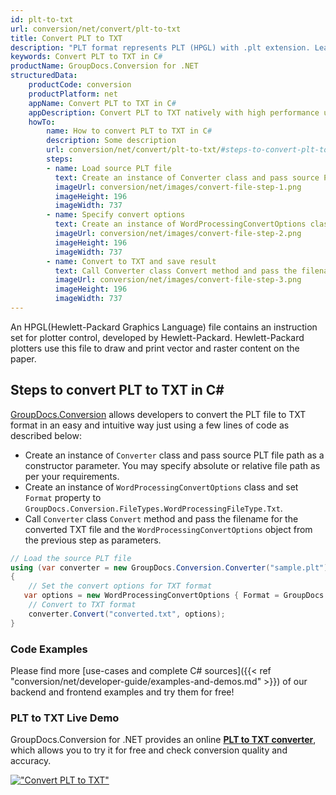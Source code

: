 ```yaml
---
id: plt-to-txt
url: conversion/net/convert/plt-to-txt
title: Convert PLT to TXT
description: "PLT format represents PLT (HPGL) with .plt extension. Learn how to convert PLT to TXT file programmatically in C# language using GroupDocs.Conversion for .NET library."
keywords: Convert PLT to TXT in C#
productName: GroupDocs.Conversion for .NET
structuredData:
    productCode: conversion
    productPlatform: net
    appName: Convert PLT to TXT in C#
    appDescription: Convert PLT to TXT natively with high performance using C# language and server side GroupDocs.Conversion for .NET APIs, without the use of any software like Microsoft or Open Office.
    howTo:
        name: How to convert PLT to TXT in C# 
        description: Some description
        url: conversion/net/convert/plt-to-txt/#steps-to-convert-plt-to-txt-in-c
        steps:
        - name: Load source PLT file 
          text: Create an instance of Converter class and pass source PLT file path as a constructor parameter. You may specify absolute or relative file path as per your requirements. 
          imageUrl: conversion/net/images/convert-file-step-1.png
          imageHeight: 196
          imageWidth: 737
        - name: Specify convert options 
          text: Create an instance of WordProcessingConvertOptions class.
          imageUrl: conversion/net/images/convert-file-step-2.png
          imageHeight: 196
          imageWidth: 737
        - name: Convert to TXT and save result 
          text: Call Converter class Convert method and pass the filename for the converted HTML file and the WordProcessingConvertOptions object from the previous step as parameters.
          imageUrl: conversion/net/images/convert-file-step-3.png
          imageHeight: 196
          imageWidth: 737
---
```


An HPGL(Hewlett-Packard Graphics Language) file contains an instruction set for plotter control, developed by Hewlett-Packard. Hewlett-Packard plotters use this file to draw and print vector and raster content on the paper.

## Steps to convert PLT to TXT in C#

[GroupDocs.Conversion](https://products.groupdocs.com/conversion/net) allows developers to convert the PLT file to TXT format in an easy and intuitive way just using a few lines of code as described below:

* Create an instance of `Converter` class and pass source PLT file path as a constructor parameter. You may specify absolute or relative file path as per your requirements. 
* Create an instance of `WordProcessingConvertOptions` class and set `Format` property to `GroupDocs.Conversion.FileTypes.WordProcessingFileType.Txt`.
* Call `Converter` class `Convert` method and pass the filename for the converted TXT file and the `WordProcessingConvertOptions` object from the previous step as parameters.

```csharp
// Load the source PLT file
using (var converter = new GroupDocs.Conversion.Converter("sample.plt"))
{
    // Set the convert options for TXT format
   var options = new WordProcessingConvertOptions { Format = GroupDocs.Conversion.FileTypes.WordProcessingFileType.Txt };
    // Convert to TXT format
    converter.Convert("converted.txt", options);
}
```

### Code Examples

Please find more [use-cases and complete C# sources]({{< ref "conversion/net/developer-guide/examples-and-demos.md" >}}) of our backend and frontend examples and try them for free!

### PLT to TXT Live Demo

GroupDocs.Conversion for .NET provides an online [**PLT to TXT converter**](https://products.groupdocs.app/conversion/plt-to-txt), which allows you to try it for free and check conversion quality and accuracy.

[!["Convert PLT to TXT"](conversion/net/images/convert-to-txt/convert-plt-to-txt.png)](https://products.groupdocs.app/conversion/plt-to-txt)